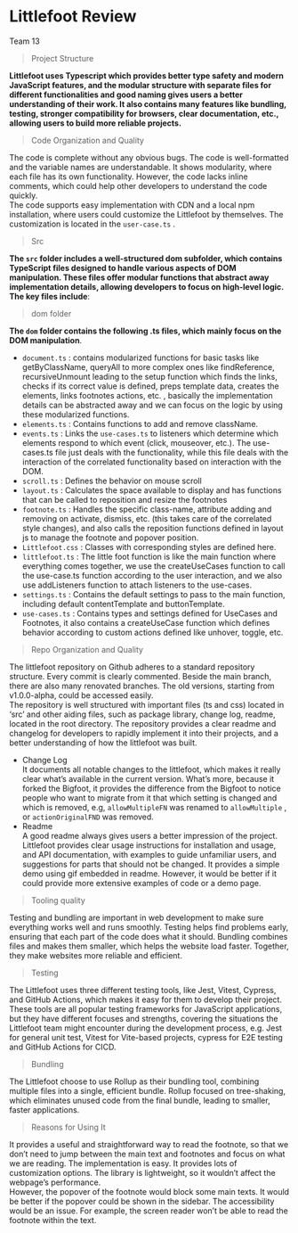 # Littlefoot Review   
Team 13   
> Project Structure   

**Littlefoot uses Typescript which provides better type safety and modern JavaScript features, and the modular structure with separate files for different functionalities and good naming gives users a better understanding of their work. It also contains many features like bundling, testing, stronger compatibility for browsers, clear documentation, etc., allowing users to build more reliable projects.**   
> Code Organization and Quality   

The code is complete without any obvious bugs. The code is well-formatted and the variable names are understandable. It shows modularity, where each file has its own functionality. However, the code lacks inline comments, which could help other developers to understand the code quickly.   
The code supports easy implementation with CDN and a local npm installation, where users could customize the Littlefoot by themselves. The customization is located in the `user-case.ts` .   
> Src   

**The `src`  folder includes a well-structured dom subfolder, which contains TypeScript files designed to handle various aspects of DOM manipulation. These files offer modular functions that abstract away implementation details, allowing developers to focus on high-level logic. The key files include**:   
> dom folder    

**The `dom`  folder contains the following .ts files, which mainly focus on the DOM manipulation**.   
- `document.ts` : contains modularized functions for basic tasks like getByClassName, queryAll to more complex ones like findReference, recursiveUnmount leading to the setup function which finds the links, checks if its correct value is defined, preps template data, creates the elements, links footnotes actions, etc. , basically the implementation details can be abstracted away and we can focus on the logic by using these modularized functions.   
- `elements.ts` : Contains functions to add and remove className.   
- `events.ts` : Links the `use-cases.ts`  to listeners which determine which elements respond to which event (click, mouseover, etc.). The use-cases.ts file just deals with the functionality, while this file deals with the interaction of the correlated functionality based on interaction with the DOM.   
- `scroll.ts` : Defines the behavior on mouse scroll   
- `layout.ts` : Calculates the space available to display and has functions that can be called to reposition and resize the footnotes   
- `footnote.ts` : Handles the specific class-name, attribute adding and removing on activate, dismiss, etc. (this takes care of the correlated style changes), and also calls the reposition functions defined in layout js to manage the footnote and popover position.   
- `Littlefoot.css` : Classes with corresponding styles are defined here.   
- `littlefoot.ts` : The little foot function is like the main function where everything comes together, we use the createUseCases function to call the use-case.ts function according to the user interaction, and we also use addListeners function to attach listeners to the use-cases.   
- `settings.ts` : Contains the default settings to pass to the main function, including default contentTemplate and buttonTemplate.   
- `use-cases.ts` : Contains types and settings defined for UseCases and Footnotes, it also contains a createUseCase function which defines behavior according to custom actions defined like unhover, toggle, etc.   
   
> Repo Organization and Quality   

The littlefoot repository on Github adheres to a standard repository structure. Every commit is clearly commented. Beside the main branch, there are also many renovated branches. The old versions, starting from v1.0.0-alpha, could be accessed easily.    
The repository is well structured with important files (ts and css) located in ‘src’ and other aiding files, such as package library, change log, readme, located in the root directory. The repository provides a clear readme and changelog for developers to rapidly implement it into their projects, and a better understanding of how the littlefoot was built.   
- Change Log   
    It documents all notable changes to the littlefoot, which makes it really clear what’s available in the current version. What’s more, because it forked the Bigfoot, it provides the difference from the Bigfoot to notice people who want to migrate from it that which setting is changed and which is removed, e.g, `allowMultipleFN`  was renamed to `allowMultiple` , or `actionOriginalFND` was removed.   
- Readme   
    A good readme always gives users a better impression of the project. Littlefoot provides clear usage instructions for installation and usage, and API documentation, with examples to guide unfamiliar users, and suggestions for parts that should not be changed. It provides a simple demo using gif embedded in readme. However, it would be better if it could provide more extensive examples of code or a demo page.   
   
> Tooling quality   

Testing and bundling are important in web development to make sure everything works well and runs smoothly. Testing helps find problems early, ensuring that each part of the code does what it should. Bundling combines files and makes them smaller, which helps the website load faster. Together, they make websites more reliable and efficient.   
> Testing   

The Littlefoot uses three different testing tools, like Jest, Vitest, Cypress, and GitHub Actions, which makes it easy for them to develop their project. These tools are all popular testing frameworks for JavaScript applications, but they have different focuses and strengths, covering the situations the Littlefoot team might encounter during the development process, e.g. Jest for general unit test, Vitest for Vite-based projects, cypress for E2E testing and GitHub Actions for CICD.   
> Bundling   

The Littlefoot choose to use Rollup as their bundling tool, combining multiple files into a single, efficient bundle. Rollup focused on tree-shaking, which eliminates unused code from the final bundle, leading to smaller, faster applications.   
> Reasons for Using It   

It provides a useful and straightforward way to read the footnote, so that we don’t need to jump between the main text and footnotes and focus on what we are reading. The implementation is easy. It provides lots of customization options. The library is lightweight, so it wouldn’t affect the webpage’s performance.   
However, the popover of the footnote would block some main texts. It would be better if the popover could be shown in the sidebar. The accessibility would be an issue. For example, the screen reader won’t be able to read the footnote within the text.   
